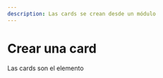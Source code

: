 ```yaml
---
description: Las cards se crean desde un módulo
---
```


# Crear una card

Las cards son el elemento

